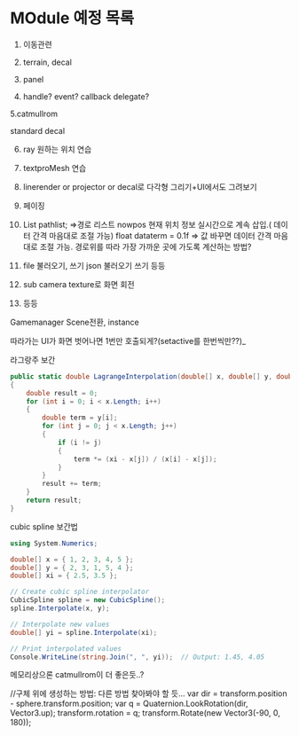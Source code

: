 # MOdule 예정 목록

1. 이동관련

2. terrain, decal

3. panel

4. handle? event? callback delegate?

5.catmullrom 

standard decal

6. ray 원하는 위치 연습

7. textproMesh 연습

8. linerender or projector or decal로 다각형 그리기+UI에서도 그려보기

9. 페이징

10. List<Vector3> pathlist; =>경로 리스트
nowpos 현재 위치 정보 실시간으로 계속 삽입.( 데이터 간격 마음대로 조절 가능)
float dataterm = 0.1f => 값 바꾸면 데이터 간격 마음대로 조절 가능.
경로위를 따라 가장 가까운 곳에 가도록 계산하는 방법?

11. file 불러오기, 쓰기 json 불러오기 쓰기 등등

12. sub camera texture로 화면 회전

13. 등등

Gamemanager Scene전환, instance 


따라가는 UI가 화면 벗어나면 1번만 호출되게?(setactive를 한번씩만??)_


라그랑주 보간

```cs
public static double LagrangeInterpolation(double[] x, double[] y, double xi)
{
    double result = 0;
    for (int i = 0; i < x.Length; i++)
    {
        double term = y[i];
        for (int j = 0; j < x.Length; j++)
        {
            if (i != j)
            {
                term *= (xi - x[j]) / (x[i] - x[j]);
            }
        }
        result += term;
    }
    return result;
}
```


cubic spline 보간법
```cs
using System.Numerics;

double[] x = { 1, 2, 3, 4, 5 };
double[] y = { 2, 3, 1, 5, 4 };
double[] xi = { 2.5, 3.5 };

// Create cubic spline interpolator
CubicSpline spline = new CubicSpline();
spline.Interpolate(x, y);

// Interpolate new values
double[] yi = spline.Interpolate(xi);

// Print interpolated values
Console.WriteLine(string.Join(", ", yi));  // Output: 1.45, 4.05
```

메모리상으론 catmullrom이 더 좋은듯..?


//구체 위에 생성하는 방법: 다른 방법 찾아봐야 할 듯...
var dir = transform.position - sphere.transform.position; 
var q = Quaternion.LookRotation(dir, Vector3.up);
transform.rotation = q;
transform.Rotate(new Vector3(-90, 0, 180));
